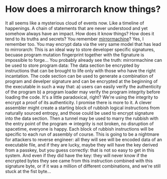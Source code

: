# How does a mirrorarch know things?
It all seems like a mysterious cloud of events now. Like a timeline of happenings. A chain of statements that are never understood and yet somehow always have an impact.
How does it know things? How does it tend to its truths and secrets? You remember [mirrormachine](https://github.com/TheMadWhisperer/mirrormachine)? Yes, I remember too.
You may encrypt data via the very same model that has lead to mirrorarch: This is an ideal way to store developer specific signatures, becuase program mutation fingerprint
together with the fignature is impossible to forge... You probably already see the truth: mirrormachine can be used to store program data: The data section be encrypted
by instructions that can be brought to life only with those who have the right incantation. The code section can be used to generate a combination of program and develper
signature and can be encrypted at the beginning of the executable in such a way that: a) users can easily verify the authenticity of the program b) a program loader may verify
the program integrity before loading the code.
It's a little paradoxical, right? We're using the integrity to encrypt a proof of its authenticity. I promise there is more to it. A clever assembler might create a starting
block of rubbish logical instructions from naturally sourced entropy, and those could be used to encrypt signature into the data section. Then a tunnel may be used to
marry the rubbish with the entry point of the program => integrity is not broken, no disruption of spacetime, everyone is happy. Each block of rubbish instructions will
be specific to each run of assembly of course. This is going to be a nightmare for attackers to reverse engineer: all they will see will be encoded data of an executable
file, and if they are lucky, maybe they will have the key derived from a passkey, but you guess correctly: that is not so easy to get in this system. And even if they did
have the key: they will never know if the encrypted bytes they see came from this instruction combined with this signature byte, or if it was a million of different
combinations, and we're still stuck at the fist byte...
